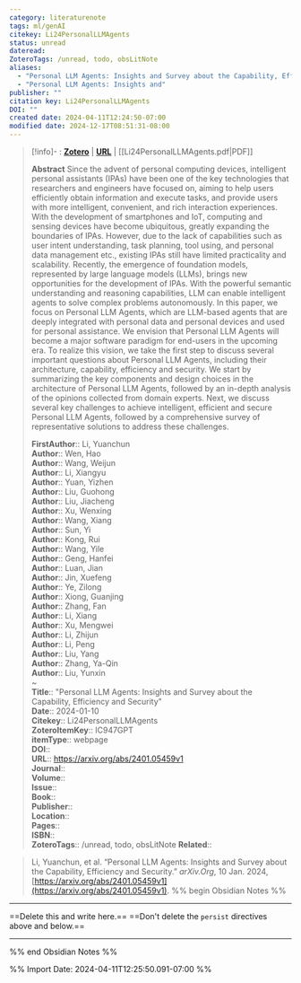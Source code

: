 ```yaml
---
category: literaturenote
tags: ml/genAI
citekey: Li24PersonalLLMAgents
status: unread
dateread: 
ZoteroTags: /unread, todo, obsLitNote
aliases:
  - "Personal LLM Agents: Insights and Survey about the Capability, Efficiency and Security"
  - "Personal LLM Agents: Insights and"
publisher: ""
citation key: Li24PersonalLLMAgents
DOI: ""
created date: 2024-04-11T12:24:50-07:00
modified date: 2024-12-17T08:51:31-08:00
---
```


> [!info]- : [**Zotero**](zotero://select/library/items/IC947GPT)   | [**URL**](https://arxiv.org/abs/2401.05459v1) | [[Li24PersonalLLMAgents.pdf|PDF]]
>
> 
> **Abstract**
> Since the advent of personal computing devices, intelligent personal assistants (IPAs) have been one of the key technologies that researchers and engineers have focused on, aiming to help users efficiently obtain information and execute tasks, and provide users with more intelligent, convenient, and rich interaction experiences. With the development of smartphones and IoT, computing and sensing devices have become ubiquitous, greatly expanding the boundaries of IPAs. However, due to the lack of capabilities such as user intent understanding, task planning, tool using, and personal data management etc., existing IPAs still have limited practicality and scalability. Recently, the emergence of foundation models, represented by large language models (LLMs), brings new opportunities for the development of IPAs. With the powerful semantic understanding and reasoning capabilities, LLM can enable intelligent agents to solve complex problems autonomously. In this paper, we focus on Personal LLM Agents, which are LLM-based agents that are deeply integrated with personal data and personal devices and used for personal assistance. We envision that Personal LLM Agents will become a major software paradigm for end-users in the upcoming era. To realize this vision, we take the first step to discuss several important questions about Personal LLM Agents, including their architecture, capability, efficiency and security. We start by summarizing the key components and design choices in the architecture of Personal LLM Agents, followed by an in-depth analysis of the opinions collected from domain experts. Next, we discuss several key challenges to achieve intelligent, efficient and secure Personal LLM Agents, followed by a comprehensive survey of representative solutions to address these challenges.
> 
> 
> **FirstAuthor**:: Li, Yuanchun  
> **Author**:: Wen, Hao  
> **Author**:: Wang, Weijun  
> **Author**:: Li, Xiangyu  
> **Author**:: Yuan, Yizhen  
> **Author**:: Liu, Guohong  
> **Author**:: Liu, Jiacheng  
> **Author**:: Xu, Wenxing  
> **Author**:: Wang, Xiang  
> **Author**:: Sun, Yi  
> **Author**:: Kong, Rui  
> **Author**:: Wang, Yile  
> **Author**:: Geng, Hanfei  
> **Author**:: Luan, Jian  
> **Author**:: Jin, Xuefeng  
> **Author**:: Ye, Zilong  
> **Author**:: Xiong, Guanjing  
> **Author**:: Zhang, Fan  
> **Author**:: Li, Xiang  
> **Author**:: Xu, Mengwei  
> **Author**:: Li, Zhijun  
> **Author**:: Li, Peng  
> **Author**:: Liu, Yang  
> **Author**:: Zhang, Ya-Qin  
> **Author**:: Liu, Yunxin  
~    
> **Title**:: "Personal LLM Agents: Insights and Survey about the Capability, Efficiency and Security"  
> **Date**:: 2024-01-10  
> **Citekey**:: Li24PersonalLLMAgents  
> **ZoteroItemKey**:: IC947GPT  
> **itemType**:: webpage  
> **DOI**::   
> **URL**:: https://arxiv.org/abs/2401.05459v1  
> **Journal**::   
> **Volume**::   
> **Issue**::   
> **Book**::   
> **Publisher**::   
> **Location**::    
> **Pages**::   
> **ISBN**::   
> **ZoteroTags**:: /unread, todo, obsLitNote
>**Related**:: 

> Li, Yuanchun, et al. “Personal LLM Agents: Insights and Survey about the Capability, Efficiency and Security.” _arXiv.Org_, 10 Jan. 2024, [https://arxiv.org/abs/2401.05459v1](https://arxiv.org/abs/2401.05459v1).
%% begin Obsidian Notes %%
___
==Delete this and write here.==
==Don't delete the `persist` directives above and below.==
___
%% end Obsidian Notes %%



%% Import Date: 2024-04-11T12:25:50.091-07:00 %%
